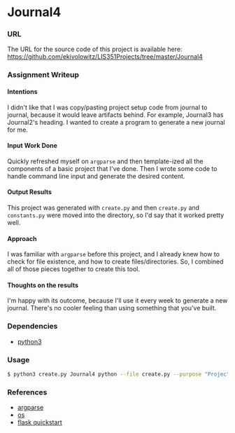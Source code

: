 
# Journal4
### URL
The URL for the source code of this project is available here: https://github.com/ekivolowitz/LIS351Projects/tree/master/Journal4
### Assignment Writeup
#### Intentions
I didn't like that I was copy/pasting project setup code from journal to journal, because it would leave artifacts behind. For example, Journal3 has Journal2's heading. I wanted to create a program to generate a new journal for me.
#### Input Work Done
Quickly refreshed myself on `argparse` and then template-ized all the components of a basic project that I've done. Then I wrote some code to handle command line input and generate the desired content.
#### Output Results
This project was generated with `create.py` and then `create.py` and `constants.py` were moved into the directory, so I'd say that it worked pretty well.
#### Approach
I was familiar with `argparse` before this project, and I already knew how to check for file existence, and how to create files/directories. So, I combined all of those pieces together to create this tool. 
#### Thoughts on the results
I'm happy with its outcome, because I'll use it every week to generate a new journal. There's no cooler feeling than using something that you've built. 
### Dependencies
* [python3](https://www.python.org/download/releases/3.0/)

### Usage

```bash
$ python3 create.py Journal4 python --file create.py --purpose "Project to create other LIS351 journal templates." --author "Evan Kivolowitz" --URL "https://github.com/ekivolowitz/LIS351Projects/tree/master/Journal4"
```

### References
* [argparse](https://docs.python.org/3/howto/argparse.html)
* [os](https://docs.python.org/3/library/os.html)
* [flask quickstart](http://flask.pocoo.org/docs/1.0/quickstart/)
